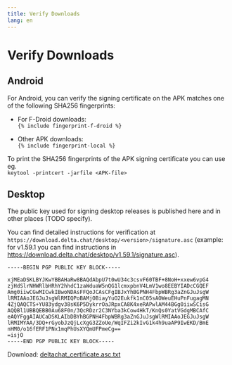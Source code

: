 ```yaml
---
title: Verify Downloads
lang: en
---
```


# Verify Downloads

## Android

For Android, you can verify the signing certificate on the APK matches one of the following SHA256 fingerprints:  

* For F-Droid downloads:  
  `{% include fingerprint-f-droid %}`

* Other APK downloads:  
  `{% include fingerprint-local %}`

To print the SHA256 fingerprints of the APK signing certificate you can use eg.  
`keytool -printcert -jarfile <APK-file>`

## Desktop

The public key used for signing desktop releases is published here and in other places (TODO specify).

You can find detailed instructions for verification at `https://download.delta.chat/desktop/<version>/signature.asc` (example: for v1.59.1 you can find instructions in <https://download.delta.chat/desktop/v1.59.1/signature.asc>).

```
-----BEGIN PGP PUBLIC KEY BLOCK-----

xjMEaDSKLBYJKwYBBAHaRw8BAQdAbpU7t0wU34c3csvF60TBF+8NoH+xxew6vpG4
zjHdSlrNHWRlbHRhY2hhdC1zaWduaW5nQG1lcmxpbnV4LmV1wo8EEBYIADcCGQEF
Amg0iiwCGwMICwkIBwoNDAsFFQoJCAsCFgIBJxYhBGPNH4FbpWBRg3aZnGJuJsgW
lRMIAAoJEGJuJsgWlRMIQPoBAMjOBiayYuO2Eukfk1nC05sAOWeuEHuPnFugagMN
4ZjQAQCTS+YU83ydgv38sK6P5DykrrOaJRpxCA8K4xeRAPwlAM44BGg0iiwSCisG
AQQBl1UBBQEBB0Au68F0n/3QcRDzr2C3NYba3kCow4HkT/KnQs0YatVGdgMBCAfC
eAQYFggAIAUCaDSKLAIbDBYhBGPNH4FbpWBRg3aZnGJuJsgWlRMIAAoJEGJuJsgW
lRMIMYAA/3DQ+rGyobJzQjLcXgG3ZZoUe/WqIFZi2kIvG1k4h9uaAP9IwEKD/BmE
nHM0/o16fERF1PNx1mqPhUsXYQmUFPmeCg==
=isjO
-----END PGP PUBLIC KEY BLOCK-----
```

Download: [deltachat_certificate.asc.txt](/assets/deltachat_certificate.asc.txt)